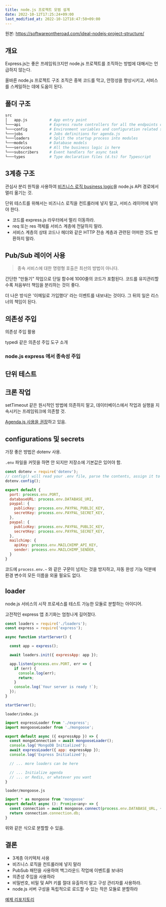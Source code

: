 ```yaml
---
title: node.js 프로젝트 모범 설계
date: 2022-10-12T17:25:24+09:00
last_modified_at: 2022-10-12T18:47:50+09:00
---
```

원본: https://softwareontheroad.com/ideal-nodejs-project-structure/

## 개요

Express.js는 좋은 프레임워크지만 node.js 프로젝트를 조직하는 방법에 대해서는 언급하지 않는다.

올바른 node.js 프로젝트 구조 조직은 중복 코드를 막고, 안정성을 향상시키고, 서비스를 스케일하는 데에 도움이 된다.

## 폴더 구조

```bash
src
│   app.js          # App entry point
└───api             # Express route controllers for all the endpoints of the app
└───config          # Environment variables and configuration related stuff
└───jobs            # Jobs definitions for agenda.js
└───loaders         # Split the startup process into modules
└───models          # Database models
└───services        # All the business logic is here
└───subscribers     # Event handlers for async task
└───types           # Type declaration files (d.ts) for Typescript
```

## 3계층 구조

관심사 분리 원칙을 사용하여 [비즈니스 로직 business logic](비즈니스%20로직%20business%20logic.md)을 node.js API 경로에서 멀리 옮기는 것.

단위 테스트를 위해서는 비즈니스 로직을 컨트롤러에 넣지 말고, 서비스 레이어에 넣어야 한다.

- 코드를 express.js 라우터에서 멀리 이동하라.
- req 또는 res 객체를 서비스 계층에 전달하지 말라.
- 서비스 계층의 상태 코드나 헤더와 같은 HTTP 전송 계층과 관련된 어떠한 것도 반환하지 말라.

## Pub/Sub 레이어 사용

> 종속 서비스에 대한 명령형 호출은 최선의 방법이 아니다.

간단한 "만들기" 작업으로 단일 함수에 1000줄의 코드가 포함된다. 코드를 유지관리할 수록 처음부터 책임을 분리하는 것이 좋다.

더 나은 방식은 '이메일로 가입했다' 라는 이벤트를 내보내는 것이다. 그 뒤의 일은 리스너의 책임이 된다.

## 의존성 주입

의존성 주입 활용

typedi 같은 의존성 주입 도구 소개

### node.js express 에서 종속성 주입

## 단위 테스트

## 크론 작업

setTimeout 같은 원시적인 방법에 의존하지 말고, 데이터베이스에서 작업과 실행을 지속시키는 프레임워크에 의존할 것.

[Agenda.js 사용을 권장](https://softwareontheroad.com/nodejs-scalability-issues/)하고 있음.

## configurations 및 secrets

가장 좋은 방법은 dotenv 사용.

`.env` 파일을 커밋을 하면 안 되지만 저장소에 기본값은 있어야 함.

```javascript
const dotenv = require('dotenv');
// config() will read your .env file, parse the contents, assign it to process.env.
dotenv.config();

export default {
  port: process.env.PORT,
  databaseURL: process.env.DATABASE_URI,
  paypal: {
    publicKey: process.env.PAYPAL_PUBLIC_KEY,
    secretKey: process.env.PAYPAL_SECRET_KEY,
  },
  paypal: {
    publicKey: process.env.PAYPAL_PUBLIC_KEY,
    secretKey: process.env.PAYPAL_SECRET_KEY,
  },
  mailchimp: {
    apiKey: process.env.MAILCHIMP_API_KEY,
    sender: process.env.MAILCHIMP_SENDER,
  }
}
```

코드에 `process.env.~` 와 같은 구문이 넘치는 것을 방지하고, 자동 완성 기능 덕분에 환경 변수의 모든 이름을 외울 필요도 없다.

## loader

node.js 서비스의 시작 프로세스를 테스트 가능한 모듈로 분할하는 아이디어.

고전적인 express  앱 초기화는 엄청나게 길어졌다.

```javascript
const loaders = require('./loaders');
const express = require('express');

async function startServer() {

  const app = express();

  await loaders.init({ expressApp: app });

  app.listen(process.env.PORT, err => {
    if (err) {
      console.log(err);
      return;
    }
    console.log(`Your server is ready !`);
  });
}

startServer();
```

`loader/index.js`

```javascript
import expressLoader from './express';
import mongooseLoader from './mongoose';

export default async ({ expressApp }) => {
  const mongoConnection = await mongooseLoader();
  console.log('MongoDB Initialized');
  await expressLoader({ app: expressApp });
  console.log('Express Initialized');

  // ... more loaders can be here

  // ... Initialize agenda
  // ... or Redis, or whatever you want
}
```

`loader/mongoose.js`

```javascript
import * as mongoose from 'mongoose'
export default async (): Promise<any> => {
  const connection = await mongoose.connect(process.env.DATABASE_URL, { useNewUrlParser: true });
  return connection.connection.db;
}
```

위와 같은 식으로 분할할 수 있음.

## 결론

- 3계층 아키텍처 사용
- 비즈니스 로직을 컨트롤러에 넣지 말라
- PubSub 패턴을 사용하여 백그라운드 작업에 이벤트를 보내라
- 의존성 주입을 사용하라
- 비밀번호, 비밀 및 API 키를 절대 유출하지 말고 구성 관리자를 사용하라.
- node.js 서버 구성을 독립적으로 로드할 수 있는 작은 모듈로 분할하라

[예제 리포지토리](https://github.com/santiq/bulletproof-nodejs)